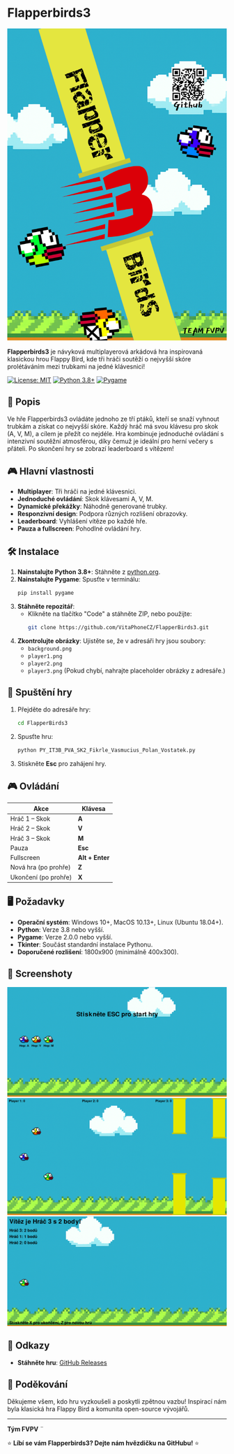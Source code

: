 # Flapperbirds3

![Flapperbirds3 Poster](screenshots/Poster.png)

**Flapperbirds3** je návyková multiplayerová arkádová hra inspirovaná klasickou hrou Flappy Bird, kde tři hráči soutěží o nejvyšší skóre prolétáváním mezi trubkami na jedné klávesnici!

[![License: MIT](https://img.shields.io/badge/License-MIT-yellow.svg)](https://opensource.org/licenses/MIT)
[![Python 3.8+](https://img.shields.io/badge/python-3.8+-blue.svg)](https://www.python.org/downloads/)
[![Pygame](https://img.shields.io/badge/pygame-2.0.0+-green.svg)](https://www.pygame.org/)

## 📖 Popis

Ve hře Flapperbirds3 ovládáte jednoho ze tří ptáků, kteří se snaží vyhnout trubkám a získat co nejvyšší skóre. Každý hráč má svou klávesu pro skok (A, V, M), a cílem je přežít co nejdéle. Hra kombinuje jednoduché ovládání s intenzivní soutěžní atmosférou, díky čemuž je ideální pro herní večery s přáteli. Po skončení hry se zobrazí leaderboard s vítězem!

## 🎮 Hlavní vlastnosti

- **Multiplayer**: Tři hráči na jedné klávesnici.
- **Jednoduché ovládání**: Skok klávesami A, V, M.
- **Dynamické překážky**: Náhodně generované trubky.
- **Responzivní design**: Podpora různých rozlišení obrazovky.
- **Leaderboard**: Vyhlášení vítěze po každé hře.
- **Pauza a fullscreen**: Pohodlné ovládání hry.

## 🛠️ Instalace

1. **Nainstalujte Python 3.8+**: Stáhněte z [python.org](https://www.python.org/downloads/).
2. **Nainstalujte Pygame**: Spusťte v terminálu:
   ```bash
   pip install pygame
   ```
3. **Stáhněte repozitář**:
   - Klikněte na tlačítko "Code" a stáhněte ZIP, nebo použijte:
     ```bash
     git clone https://github.com/VitaPhoneCZ/FlapperBirds3.git
     ```
4. **Zkontrolujte obrázky**: Ujistěte se, že v adresáři hry jsou soubory:
   - `background.png`
   - `player1.png`
   - `player2.png`
   - `player3.png`
   (Pokud chybí, nahrajte placeholder obrázky z adresáře.)

## 🚀 Spuštění hry

1. Přejděte do adresáře hry:
   ```bash
   cd FlapperBirds3
   ```
2. Spusťte hru:
   ```bash
   python PY_IT3B_PVA_SK2_Fikrle_Vasmucius_Polan_Vostatek.py
   ```
3. Stiskněte **Esc** pro zahájení hry.

## 🎮 Ovládání

| Akce              | Klávesa          |
|-------------------|------------------|
| Hráč 1 – Skok     | **A**            |
| Hráč 2 – Skok     | **V**            |
| Hráč 3 – Skok     | **M**            |
| Pauza             | **Esc**          |
| Fullscreen        | **Alt + Enter**  |
| Nová hra (po prohře) | **Z**         |
| Ukončení (po prohře) | **X**         |

## 🖥️ Požadavky

- **Operační systém**: Windows 10+, MacOS 10.13+, Linux (Ubuntu 18.04+).
- **Python**: Verze 3.8 nebo vyšší.
- **Pygame**: Verze 2.0.0 nebo vyšší.
- **Tkinter**: Součást standardní instalace Pythonu.
- **Doporučené rozlišení**: 1800x900 (minimálně 400x300).

## 📸 Screenshoty

![Hlavní obrazovka](screenshots/main_screen.png)
![Gameplay](screenshots/gameplay_screenshot.png)
![Leaderboard](screenshots/leaderboard.png)

## 🔗 Odkazy

- **Stáhněte hru**: [GitHub Releases](https://github.com/VitaPhoneCZ/FlapperBirds3/releases/)

## 🙏 Poděkování

Děkujeme všem, kdo hru vyzkoušeli a poskytli zpětnou vazbu! Inspirací nám byla klasická hra Flappy Bird a komunita open-source vývojářů.

---
**Tým FVPV**  ¨

⭐ **Líbí se vám Flapperbirds3? Dejte nám hvězdičku na GitHubu!** ⭐
